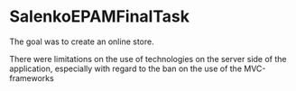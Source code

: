 # SalenkoEPAMFinalTask

The goal was to create an online store.

There were limitations on the use of technologies on the server side of the application, especially with regard to the ban on the use of the MVC-frameworks
